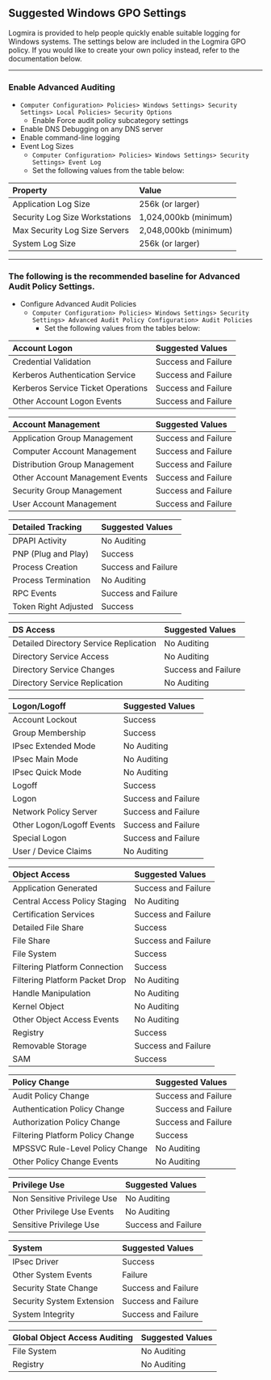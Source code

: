 ## Suggested Windows GPO Settings
Logmira is provided to help people quickly enable suitable logging for Windows systems. The settings below are included in the Logmira GPO policy. 
If you would like to create your own policy instead, refer to the documentation below.

---
### Enable Advanced Auditing
* `Computer Configuration> Policies> Windows Settings> Security Settings> Local Policies> Security Options`
  * Enable Force audit policy subcategory settings
* Enable DNS Debugging on any DNS server
* Enable command-line logging
* Event Log Sizes
  * `Computer Configuration> Policies> Windows Settings> Security Settings> Event Log`
  * Set the following values from the table below:

|Property                               |Value                 |
|:--------------------------------------|:---------------------|
| Application Log Size                  | 256k (or larger)     |
| Security Log Size Workstations        | 1,024,000kb (minimum)|
| Max Security Log Size Servers         | 2,048,000kb (minimum)|
| System Log Size	                      | 256k (or larger)     |

---
### The following is the recommended baseline for Advanced Audit Policy Settings.
* Configure Advanced Audit Policies
  * `Computer Configuration> Policies> Windows Settings> Security Settings> Advanced Audit Policy Configuration> Audit Policies`
    * Set the following values from the tables below:

| Account Logon                      | Suggested Values    |
|:-----------------------------------|:--------------------|
| Credential Validation	             | Success and Failure |
| Kerberos Authentication Service    | Success and Failure |
| Kerberos Service Ticket Operations | Success and Failure |
| Other Account Logon Events	       | Success and Failure |

| Account Management                 | Suggested Values    |
|:-----------------------------------|:--------------------|
| Application Group Management	     | Success and Failure |
| Computer Account Management	       | Success and Failure |
| Distribution Group Management      | Success and Failure |
| Other Account Management Events    | Success and Failure |
| Security Group Management	         | Success and Failure |
| User Account Management	           | Success and Failure |

| Detailed Tracking                  | Suggested Values    |
|:-----------------------------------|:--------------------|
| DPAPI Activity	                   | No Auditing         |
| PNP (Plug and Play)	               | Success             |
| Process Creation	                 | Success and Failure |
| Process Termination                | No Auditing         |
| RPC Events	                       | Success and Failure |
| Token Right Adjusted	             | Success             |

| DS Access                              | Suggested Values    |
|:---------------------------------------|:--------------------|
| Detailed Directory Service Replication | No Auditing         |
| Directory Service Access	             | No Auditing         |
| Directory Service Changes	             | Success and Failure |
| Directory Service Replication	         | No Auditing         |

| Logon/Logoff                       | Suggested Values    |
|:-----------------------------------|:--------------------|
| Account Lockout 	                 | Success             |
| Group Membership	                 | Success             |
| IPsec Extended Mode	               | No Auditing         |
| IPsec Main Mode	                   | No Auditing         |
| IPsec Quick Mode	                 | No Auditing         |
| Logoff	                           | Success             |
| Logon	                             | Success and Failure |
| Network Policy Server	             | Success and Failure |
| Other Logon/Logoff Events	         | Success and Failure |
| Special Logon	                     | Success and Failure |
| User / Device Claims	             | No Auditing         |

| Object Access                      | Suggested Values    |
|:-----------------------------------|:--------------------|
| Application Generated	             | Success and Failure |
| Central Access Policy Staging	     | No Auditing         |
| Certification Services	           | Success and Failure |
| Detailed File Share	               | Success             |
| File Share	                       | Success and Failure |
| File System	                       | Success             |
| Filtering Platform Connection      | Success             |
| Filtering Platform Packet Drop     | No Auditing         |
| Handle Manipulation	               | No Auditing         |
| Kernel Object	                     | No Auditing         |
| Other Object Access Events	       | No Auditing         |
| Registry	                         | Success             |
| Removable Storage	                 | Success and Failure |
| SAM	                               | Success             |

| Policy Change                      | Suggested Values    |
|:-----------------------------------|:--------------------|
| Audit Policy Change	               | Success and Failure |
| Authentication Policy Change	     | Success and Failure |
| Authorization Policy Change	       | Success and Failure |
| Filtering Platform Policy Change   | Success             |
| MPSSVC Rule-Level Policy Change    | No Auditing         |
| Other Policy Change Events         | No Auditing         |

| Privilege Use                      | Suggested Values    |
|:-----------------------------------|:--------------------|
| Non Sensitive Privilege Use	       | No Auditing         |
| Other Privilege Use Events	       | No Auditing         |
| Sensitive Privilege Use	           | Success and Failure |

| System                             | Suggested Values    |
|:-----------------------------------|:--------------------|
| IPsec Driver	                     | Success             |
| Other System Events	               | Failure             |
| Security State Change	             | Success and Failure |
| Security System Extension	         | Success and Failure |
| System Integrity	                 | Success and Failure |

| Global Object Access Auditing      | Suggested Values    |
|:-----------------------------------|:--------------------|
| File System	                       | No Auditing         |
| Registry	                         | No Auditing         |

